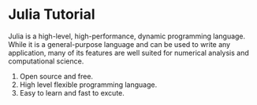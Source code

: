 # Julia Tutorial

Julia is a high-level, high-performance, dynamic programming language. While it is a general-purpose language and can be used to write any application, many of its features are well suited for numerical analysis and computational science.
 
1. Open source and free.
2. High level flexible programming language.
3. Easy to learn and fast to excute.

